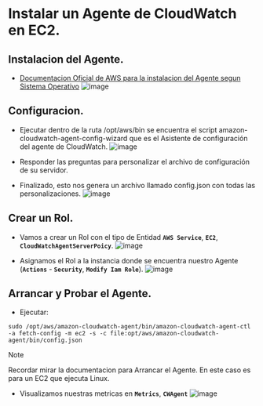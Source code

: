 # Instalar un Agente de CloudWatch en EC2.
## Instalacion del Agente.
- [Documentacion Oficial de AWS para la instalacion del Agente segun Sistema Operativo](https://docs.aws.amazon.com/es_es/AmazonCloudWatch/latest/monitoring/install-CloudWatch-Agent-on-EC2-Instance.html)
![image](https://github.com/user-attachments/assets/fc3cfe51-ca11-4531-aace-603298827ca1)

## Configuracion.
- Ejecutar dentro de la ruta /opt/aws/bin se encuentra el script amazon-cloudwatch-agent-config-wizard que es el Asistente de configuración del agente de CloudWatch.
![image](https://github.com/user-attachments/assets/c8f32327-62a2-434c-9565-174897af7dcf)

- Responder las preguntas para personalizar el archivo de configuración de su servidor.
- Finalizado, esto nos genera un archivo llamado config.json con todas las personalizaciones.
![image](https://github.com/user-attachments/assets/17a6ca89-33bb-4573-8a3b-ee7298e4aa1e)

## Crear un Rol.
- Vamos a crear un Rol con el tipo de Entidad **`AWS Service`**, **`EC2`**, **`CloudWatchAgentServerPoicy`**.
![image](https://github.com/user-attachments/assets/95e5adbe-1df9-4da5-a262-3462e4e44b17)

- Asignamos el Rol a la instancia donde se encuentra nuestro Agente (**`Actions`** - **`Security`**, **`Modify Iam Role`**).
![image](https://github.com/user-attachments/assets/20439027-270d-40da-811b-107f5ce486cd)

## Arrancar y Probar el Agente.
- Ejecutar:
```
sudo /opt/aws/amazon-cloudwatch-agent/bin/amazon-cloudwatch-agent-ctl -a fetch-config -m ec2 -s -c file:opt/aws/amazon-cloudwatch-agent/bin/config.json
```
> [!NOTE]
> Recordar mirar la documentacion para Arrancar el Agente. En este caso es para un EC2 que ejecuta Linux.

- Visualizamos nuestras metricas en **`Metrics`**, **`CWAgent`**
![image](https://github.com/user-attachments/assets/f4b10fc9-04dd-409a-b889-06dd1c45eb78)
